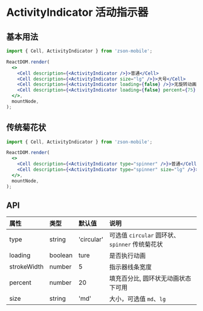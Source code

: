 # ActivityIndicator 活动指示器

## 基本用法

```jsx
import { Cell, ActivityIndicator } from 'zson-mobile';

ReactDOM.render(
  <>
    <Cell description={<ActivityIndicator />}>普通</Cell>
    <Cell description={<ActivityIndicator size="lg" />}>大号</Cell>
    <Cell description={<ActivityIndicator loading={false} />}>无旋转动画</Cell>
    <Cell description={<ActivityIndicator loading={false} percent={75} />}>指定百分比</Cell>
  </>,
  mountNode,
);
```

## 传统菊花状

```jsx
import { Cell, ActivityIndicator } from 'zson-mobile';

ReactDOM.render(
  <>
    <Cell description={<ActivityIndicator type="spinner" />}>普通</Cell>
    <Cell description={<ActivityIndicator type="spinner" size="lg" />}>大号</Cell>
  </>,
  mountNode,
);
```

## API

| 属性        | 类型    | 默认值     | 说明                                           |
| :---------- | :------ | :--------- | :--------------------------------------------- |
| type        | string  | 'circular' | 可选值 `circular` 圆环状、`spinner` 传统菊花状 |
| loading     | boolean | ture       | 是否执行动画                                   |
| strokeWidth | number  | 5          | 指示器线条宽度                                 |
| percent     | number  | 20         | 填充百分比, 圆环状无动画状态下可用             |
| size        | string  | 'md'       | 大小，可选值 `md`、`lg`                        |
